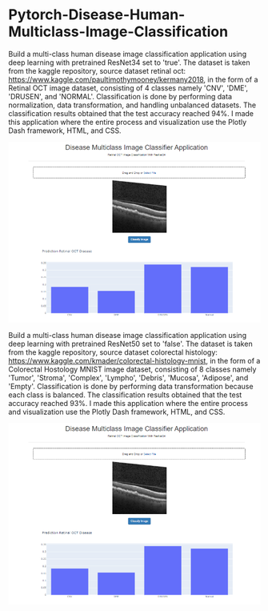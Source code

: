 # Pytorch-Disease-Human-Multiclass-Image-Classification

Build a multi-class human disease image classification application using deep learning with pretrained ResNet34 set to 'true'. The dataset is taken from the kaggle repository, source dataset retinal oct: https://www.kaggle.com/paultimothymooney/kermany2018, in the form of a Retinal OCT image dataset, consisting of 4 classes namely 'CNV', 'DME', 'DRUSEN', and 'NORMAL'. Classification is done by performing data normalization, data transformation, and handling unbalanced datasets. The classification results obtained that the test accuracy reached 94%. I made this application where the entire process and visualization use the Plotly Dash framework, HTML, and CSS.

![Retinal OCT Image Classification App](https://github.com/AnnisaRizki30/Pytorch-Disease-Human-Multiclass-Image-Classification/blob/main/Oct-Dash%201.PNG?raw=true)

Build a multi-class human disease image classification application using deep learning with pretrained ResNet50 set to 'false'. The dataset is taken from the kaggle repository, source dataset colorectal histology: https://www.kaggle.com/kmader/colorectal-histology-mnist, in the form of a Colorectal Hostology MNIST image dataset, consisting of 8 classes namely 'Tumor', 'Stroma', 'Complex', 'Lympho', 'Debris', 'Mucosa', 'Adipose', and 'Empty'. Classification is done by performing data transformation because each class is balanced. The classification results obtained that the test accuracy reached 93%. I made this application where the entire process and visualization use the Plotly Dash framework, HTML, and CSS.

![Colorectal MNIST Image Classification App](https://github.com/AnnisaRizki30/Pytorch-Disease-Human-Multiclass-Image-Classification/blob/main/Oct-Dash%201.PNG?raw=true)
